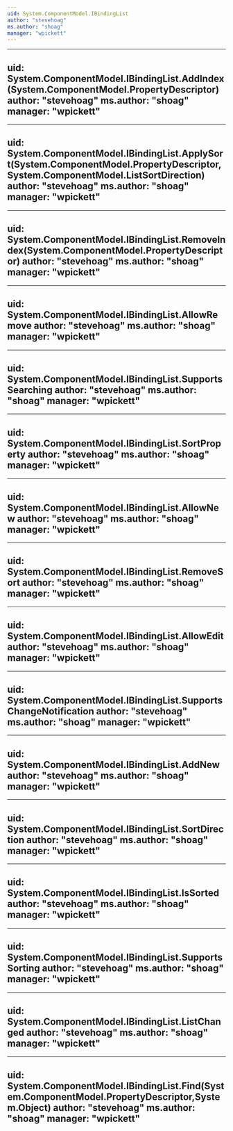 ```yaml
---
uid: System.ComponentModel.IBindingList
author: "stevehoag"
ms.author: "shoag"
manager: "wpickett"
---
```


---
uid: System.ComponentModel.IBindingList.AddIndex(System.ComponentModel.PropertyDescriptor)
author: "stevehoag"
ms.author: "shoag"
manager: "wpickett"
---

---
uid: System.ComponentModel.IBindingList.ApplySort(System.ComponentModel.PropertyDescriptor,System.ComponentModel.ListSortDirection)
author: "stevehoag"
ms.author: "shoag"
manager: "wpickett"
---

---
uid: System.ComponentModel.IBindingList.RemoveIndex(System.ComponentModel.PropertyDescriptor)
author: "stevehoag"
ms.author: "shoag"
manager: "wpickett"
---

---
uid: System.ComponentModel.IBindingList.AllowRemove
author: "stevehoag"
ms.author: "shoag"
manager: "wpickett"
---

---
uid: System.ComponentModel.IBindingList.SupportsSearching
author: "stevehoag"
ms.author: "shoag"
manager: "wpickett"
---

---
uid: System.ComponentModel.IBindingList.SortProperty
author: "stevehoag"
ms.author: "shoag"
manager: "wpickett"
---

---
uid: System.ComponentModel.IBindingList.AllowNew
author: "stevehoag"
ms.author: "shoag"
manager: "wpickett"
---

---
uid: System.ComponentModel.IBindingList.RemoveSort
author: "stevehoag"
ms.author: "shoag"
manager: "wpickett"
---

---
uid: System.ComponentModel.IBindingList.AllowEdit
author: "stevehoag"
ms.author: "shoag"
manager: "wpickett"
---

---
uid: System.ComponentModel.IBindingList.SupportsChangeNotification
author: "stevehoag"
ms.author: "shoag"
manager: "wpickett"
---

---
uid: System.ComponentModel.IBindingList.AddNew
author: "stevehoag"
ms.author: "shoag"
manager: "wpickett"
---

---
uid: System.ComponentModel.IBindingList.SortDirection
author: "stevehoag"
ms.author: "shoag"
manager: "wpickett"
---

---
uid: System.ComponentModel.IBindingList.IsSorted
author: "stevehoag"
ms.author: "shoag"
manager: "wpickett"
---

---
uid: System.ComponentModel.IBindingList.SupportsSorting
author: "stevehoag"
ms.author: "shoag"
manager: "wpickett"
---

---
uid: System.ComponentModel.IBindingList.ListChanged
author: "stevehoag"
ms.author: "shoag"
manager: "wpickett"
---

---
uid: System.ComponentModel.IBindingList.Find(System.ComponentModel.PropertyDescriptor,System.Object)
author: "stevehoag"
ms.author: "shoag"
manager: "wpickett"
---
